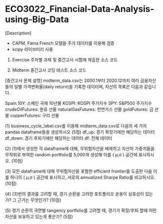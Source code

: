 # ECO3022_Financial-Data-Analysis-using-Big-Data

[Description]
- CAPM, Fama French 모델을 주가 데이터를 이용해 검증
- scipy 라이브러리 사용

1. Exercise
주차별 과제 및 중간고사 시험에 제출한 소스 코드 

2. Midterm
중간고사 코딩 테스트 소스 코드

[중간고사 문제 설명]
midterm_data.csv는 2000.1부터 2020.12까지 여러 금융자산들의 일별 가격변화율(daily return)을 기록한 데이터며, 자산의 목록은 다음과 같습니다.

Spain 10Y: 스페인 국채 10년물
KOSPI: KOSPI 주가지수
SPY: S&P500 주가지수
crudeOilFutures: 원유 선물
naturalGasFutures: 천연가스 선물
goldFutures: 금 선물
copperFutures: 구리 선물

(1) business_cycle_label.csv를 이용해 midterm_data.csv로 다음의 세 가지 pandas dataframe들을 생성하시오 (5점)
df_up: 경기 확장기에만 해당하는 데이터
df_down: 경기 후퇴기에만 해당하는 데이터
df: 전체 데이터

(2) (1)에서 생성한 각 dataframe에 대해, 무위험자산을 배제하고 자산의 가중치들을 무작위로 부여한 random portfolio를 5,000개 생성해 이를 ( μ,σ ) 공간에 표시하시오. (10점)

(3) 모든 dataframe에 대해 무위험자산을 포함한 efficient frontier를 도출한 다음 이를 하나의 ( μ,σ ) 공간에 표시하고, 서로의 annualized Sharpe Ratio를 비교하시오. (10점)

(4) (3)번의 결과를 고려할 때, 경기 순환을 고려한 포트폴리오 운용이 실효성이 있는가? 그 근거는 무엇인가? (10점)

(5) 경기 순환의 국면별 tangency portfolio를 고려할 때, 경기가 확장/후퇴 할때 어떤 자산을 보유하고 있는게 좋은가? (5점)
